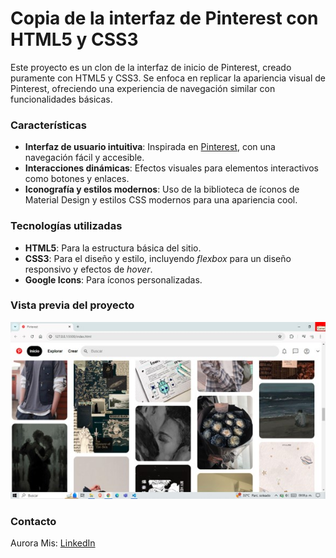 # Copia de la interfaz de Pinterest con HTML5 y CSS3

Este proyecto es un clon de la interfaz de inicio de Pinterest, creado puramente con HTML5 y CSS3. Se enfoca en replicar la apariencia visual de Pinterest, ofreciendo una experiencia de navegación similar con funcionalidades básicas.

### Características
+ **Interfaz de usuario intuitiva**: Inspirada en [Pinterest](https://www.pinterest.es/), con una navegación fácil y accesible.
+ **Interacciones dinámicas**: Efectos visuales para elementos interactivos como botones y enlaces.
+ **Iconografía y estilos modernos**: Uso de la biblioteca de íconos de Material Design y estilos CSS modernos para una apariencia cool.

### Tecnologías utilizadas
+ **HTML5**: Para la estructura básica del sitio.
+ **CSS3**: Para el diseño y estilo, incluyendo _flexbox_ para un diseño responsivo y efectos de _hover_.
+ **Google Icons**: Para íconos personalizadas.

### Vista previa del proyecto
![Demo](/imagenes/vistaprevia.jpg)

### Contacto
Aurora Mis: [LinkedIn]()
  
